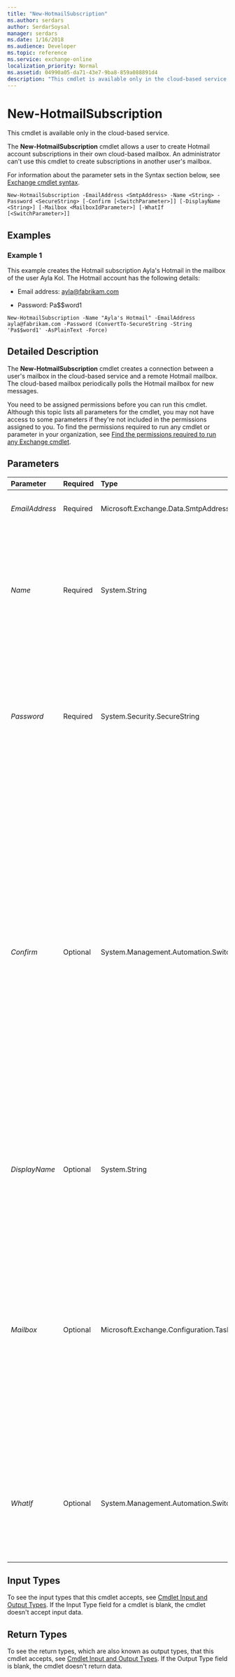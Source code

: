 ```yaml
---
title: "New-HotmailSubscription"
ms.author: serdars
author: SerdarSoysal
manager: serdars
ms.date: 1/16/2018
ms.audience: Developer
ms.topic: reference
ms.service: exchange-online
localization_priority: Normal
ms.assetid: 04990a05-da71-43e7-9ba8-859a088891d4
description: "This cmdlet is available only in the cloud-based service."
---
```


# New-HotmailSubscription

This cmdlet is available only in the cloud-based service. 
  
The **New-HotmailSubscription** cmdlet allows a user to create Hotmail account subscriptions in their own cloud-based mailbox. An administrator can't use this cmdlet to create subscriptions in another user's mailbox.
  
For information about the parameter sets in the Syntax section below, see [Exchange cmdlet syntax](https://technet.microsoft.com/library/bb123552.aspx). 
  
```
New-HotmailSubscription -EmailAddress <SmtpAddress> -Name <String> -Password <SecureString> [-Confirm [<SwitchParameter>]] [-DisplayName <String>] [-Mailbox <MailboxIdParameter>] [-WhatIf [<SwitchParameter>]]

```

## Examples
<a name="Examples"> </a>

### Example 1

This example creates the Hotmail subscription Ayla's Hotmail in the mailbox of the user Ayla Kol. The Hotmail account has the following details:
  
- Email address: ayla@fabrikam.com
    
- Password: Pa$$word1
    
```
New-HotmailSubscription -Name "Ayla's Hotmail" -EmailAddress ayla@fabrikam.com -Password (ConvertTo-SecureString -String 'Pa$$word1' -AsPlainText -Force)
```

## Detailed Description
<a name="DetailedDescription"> </a>

The **New-HotmailSubscription** cmdlet creates a connection between a user's mailbox in the cloud-based service and a remote Hotmail mailbox. The cloud-based mailbox periodically polls the Hotmail mailbox for new messages.
  
You need to be assigned permissions before you can run this cmdlet. Although this topic lists all parameters for the cmdlet, you may not have access to some parameters if they're not included in the permissions assigned to you. To find the permissions required to run any cmdlet or parameter in your organization, see [Find the permissions required to run any Exchange cmdlet](https://technet.microsoft.com/library/mt432940.aspx).
  
## Parameters
<a name="DetailedDescription"> </a>

|**Parameter**|**Required**|**Type**|**Description**|
|:-----|:-----|:-----|:-----|
| _EmailAddress_ <br/> |Required  <br/> |Microsoft.Exchange.Data.SmtpAddress  <br/> |The  _EmailAddress_ parameter specifies the email address of the Hotmail mailbox. <br/> |
| _Name_ <br/> |Required  <br/> |System.String  <br/> |The  _Name_ parameter specifies the name of the Hotmail subscription. The name of the subscription doesn't have to be globally unique. The name must be unique compared to other subscriptions that exist in the same mailbox. <br/> |
| _Password_ <br/> |Required  <br/> |System.Security.SecureString  <br/> |The  _Password_ parameter specifies the password used to sign in to the Hotmail mailbox. You must specify the value for this parameter in a secure format, for example, `(ConvertTo-SecureString -String '<password>' -AsPlainText -Force)`.  <br/> |
| _Confirm_ <br/> |Optional  <br/> |System.Management.Automation.SwitchParameter  <br/> | The _Confirm_ switch specifies whether to show or hide the confirmation prompt. How this switch affects the cmdlet depends on if the cmdlet requires confirmation before proceeding. <br/>  Destructive cmdlets (for example, **Remove-\*** cmdlets) have a built-in pause that forces you to acknowledge the command before proceeding. For these cmdlets, you can skip the confirmation prompt by using this exact syntax: `-Confirm:$false`.  <br/>  Most other cmdlets (for example, **New-\*** and **Set-\*** cmdlets) don't have a built-in pause. For these cmdlets, specifying the _Confirm_ switch without a value introduces a pause that forces you acknowledge the command before proceeding. <br/> |
| _DisplayName_ <br/> |Optional  <br/> |System.String  <br/> |The  _DisplayName_ parameter specifies the friendly name of the Hotmail subscription. If you don't specify a value for the _DisplayName_ parameter, the value of the _EmailAddress_ parameter is used. <br/> |
| _Mailbox_ <br/> |Optional  <br/> |Microsoft.Exchange.Configuration.Tasks.MailboxIdParameter  <br/> | The _Mailbox_ parameter specifies the cloud-based mailbox that will contain the Hotmail subscription. You can use any value that uniquely identifies the mailbox. <br/>  For example: <br/>  Name <br/>  Display name <br/>  Alias <br/>  Distinguished name (DN) <br/>  Canonical DN <br/>  _\<domain name\>_\ _\<account name\>_ <br/>  Email address <br/>  GUID <br/> **LegacyExchangeDN** <br/> **SamAccountName** <br/>  User ID or user principal name (UPN) <br/> |
| _WhatIf_ <br/> |Optional  <br/> |System.Management.Automation.SwitchParameter  <br/> |The  _WhatIf_ switch simulates the actions of the command. You can use this switch to view the changes that would occur without actually applying those changes. You don't need to specify a value with this switch. <br/> |
   
## Input Types
<a name="InputTypes"> </a>

To see the input types that this cmdlet accepts, see [Cmdlet Input and Output Types](http://go.microsoft.com/fwlink/p/?linkId=616387). If the Input Type field for a cmdlet is blank, the cmdlet doesn't accept input data. 
  
## Return Types
<a name="ReturnTypes"> </a>

To see the return types, which are also known as output types, that this cmdlet accepts, see [Cmdlet Input and Output Types](http://go.microsoft.com/fwlink/p/?linkId=616387). If the Output Type field is blank, the cmdlet doesn't return data. 
  

